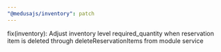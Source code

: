 ```yaml
---
"@medusajs/inventory": patch
---
```


fix(inventory): Adjust inventory level required_quantity when reservation item is deleted through deleteReservationItems from module service
